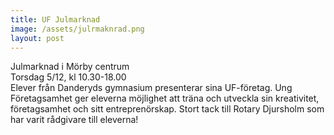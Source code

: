 ```yaml
---
title: UF Julmarknad
image: /assets/julrmaknrad.png
layout: post
---
```

 
Julmarknad i Mörby centrum 
<br>
Torsdag 5/12, kl 10.30-18.00
<br>
Elever från Danderyds gymnasium presenterar sina UF-företag. Ung Företagsamhet ger 
eleverna möjlighet att träna och utveckla sin kreativitet, företagsamhet och sitt entreprenörskap. 
Stort tack till Rotary Djursholm som har varit rådgivare till eleverna!
